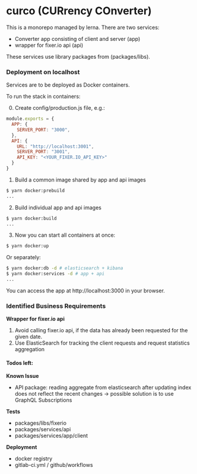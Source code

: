 # curco (CURrency COnverter)

This is a monorepo managed by lerna. There are two services:
- Converter app consisting of client and server (app)
- wrapper for fixer.io api (api)

These services use library packages from (packages/libs).

### Deployment on localhost

Services are to be deployed as Docker containers.

To run the stack in containers:

0. Create config/production.js file, e.g.:

```javascript
module.exports = {
  APP: {
    SERVER_PORT: "3000",
  },
  API: {
    URL: "http://localhost:3001",
    SERVER_PORT: "3001",
    API_KEY: "<YOUR_FIXER.IO_API_KEY>"
  }
}
```

1. Build a common image shared by app and api images

```bash
$ yarn docker:prebuild
...
```

2. Build individual app and api images
```bash
$ yarn docker:build
...
```

3. Now you can start all containers at once:

```bash
$ yarn docker:up
```

Or separately:

```bash
$ yarn docker:db -d # elasticsearch + kibana
$ yarn docker:services -d # app + api
...
```

You can access the app at http://localhost:3000 in your browser.

### Identified Business Requirements

**Wrapper for fixer.io api**
1. Avoid calling fixer.io api, if the data has already been requested for the given date.
2. Use ElasticSearch for tracking the client requests and request statistics aggregation


#### Todos left:

**Known Issue**
- API package: reading aggregate from elasticsearch after updating index does not reflect the recent changes
-> possible solution is to use GraphQL Subscriptions

**Tests**
- packages/libs/fixerio
- packages/services/api
- packages/services/app/client

**Deployment**
- docker registry
- gitlab-ci.yml / github/workflows